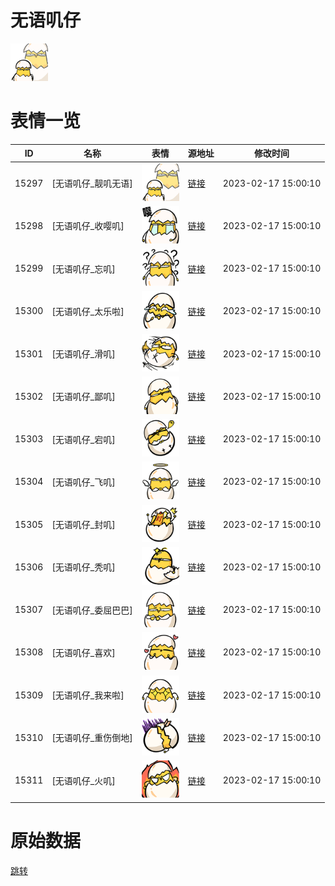 # 无语叽仔

<img src="./cover.png" height="60" alt="cover" />

# 表情一览

|ID|名称|表情|源地址|修改时间|
|----|----|----|----|----|
|15297|[无语叽仔_靓叽无语]|<img src="./pic/015297_%5B无语叽仔_靓叽无语%5D.png" height="60" alt="靓叽无语"/>|[链接](https://i0.hdslb.com/bfs/garb/c555cc3cd34276f2b472fd4f792c7ca005cbaa1c.png)|2023-02-17 15:00:10|
|15298|[无语叽仔_收嘤叽]|<img src="./pic/015298_%5B无语叽仔_收嘤叽%5D.png" height="60" alt="收嘤叽"/>|[链接](https://i0.hdslb.com/bfs/garb/bdd4c26a5e8c4a11070ea3255edcf850f84937d9.png)|2023-02-17 15:00:10|
|15299|[无语叽仔_忘叽]|<img src="./pic/015299_%5B无语叽仔_忘叽%5D.png" height="60" alt="忘叽"/>|[链接](https://i0.hdslb.com/bfs/garb/f3f43cf61f432332280066610f7ee47f0bb881cd.png)|2023-02-17 15:00:10|
|15300|[无语叽仔_太乐啦]|<img src="./pic/015300_%5B无语叽仔_太乐啦%5D.png" height="60" alt="太乐啦"/>|[链接](https://i0.hdslb.com/bfs/garb/d2099e30d06d8e0bed41d24a79fe5ca74c9fb0bb.png)|2023-02-17 15:00:10|
|15301|[无语叽仔_滑叽]|<img src="./pic/015301_%5B无语叽仔_滑叽%5D.png" height="60" alt="滑叽"/>|[链接](https://i0.hdslb.com/bfs/garb/67f2a184290059415c811048d9c4eef07aedb85c.png)|2023-02-17 15:00:10|
|15302|[无语叽仔_鄙叽]|<img src="./pic/015302_%5B无语叽仔_鄙叽%5D.png" height="60" alt="鄙叽"/>|[链接](https://i0.hdslb.com/bfs/garb/aa6ef2a95f58c6494d2cfe6eb07acc13c1c4194c.png)|2023-02-17 15:00:10|
|15303|[无语叽仔_宕叽]|<img src="./pic/015303_%5B无语叽仔_宕叽%5D.png" height="60" alt="宕叽"/>|[链接](https://i0.hdslb.com/bfs/garb/f8565d6f9e6ad14675da47315407a75dc6591735.png)|2023-02-17 15:00:10|
|15304|[无语叽仔_飞叽]|<img src="./pic/015304_%5B无语叽仔_飞叽%5D.png" height="60" alt="飞叽"/>|[链接](https://i0.hdslb.com/bfs/garb/f867960294c83dcd649de20cab2428ff2efae962.png)|2023-02-17 15:00:10|
|15305|[无语叽仔_封叽]|<img src="./pic/015305_%5B无语叽仔_封叽%5D.png" height="60" alt="封叽"/>|[链接](https://i0.hdslb.com/bfs/garb/7c06a4a6e9f7584e7b22773af5dd71f665c0b86b.png)|2023-02-17 15:00:10|
|15306|[无语叽仔_秃叽]|<img src="./pic/015306_%5B无语叽仔_秃叽%5D.png" height="60" alt="秃叽"/>|[链接](https://i0.hdslb.com/bfs/garb/31f4abcc2fb24378a2bc8ed71980a8af758372f0.png)|2023-02-17 15:00:10|
|15307|[无语叽仔_委屈巴巴]|<img src="./pic/015307_%5B无语叽仔_委屈巴巴%5D.png" height="60" alt="委屈巴巴"/>|[链接](https://i0.hdslb.com/bfs/garb/49ffa3b971f0cde9242129ec6f92df1d06df02c9.png)|2023-02-17 15:00:10|
|15308|[无语叽仔_喜欢]|<img src="./pic/015308_%5B无语叽仔_喜欢%5D.png" height="60" alt="喜欢"/>|[链接](https://i0.hdslb.com/bfs/garb/d66ff0af01b45fcb41d91560bb1e1b8b67e4812b.png)|2023-02-17 15:00:10|
|15309|[无语叽仔_我来啦]|<img src="./pic/015309_%5B无语叽仔_我来啦%5D.png" height="60" alt="我来啦"/>|[链接](https://i0.hdslb.com/bfs/garb/e19007d7190f690e2c7ac53598d14ee4f04fc400.png)|2023-02-17 15:00:10|
|15310|[无语叽仔_重伤倒地]|<img src="./pic/015310_%5B无语叽仔_重伤倒地%5D.png" height="60" alt="重伤倒地"/>|[链接](https://i0.hdslb.com/bfs/garb/b13e897e136b511658aab503aa1b3a7576e4f860.png)|2023-02-17 15:00:10|
|15311|[无语叽仔_火叽]|<img src="./pic/015311_%5B无语叽仔_火叽%5D.png" height="60" alt="火叽"/>|[链接](https://i0.hdslb.com/bfs/garb/544cf2959c319ea23c8824253ed259361ee98ca2.png)|2023-02-17 15:00:10|

# 原始数据

[跳转](./raw.json)

